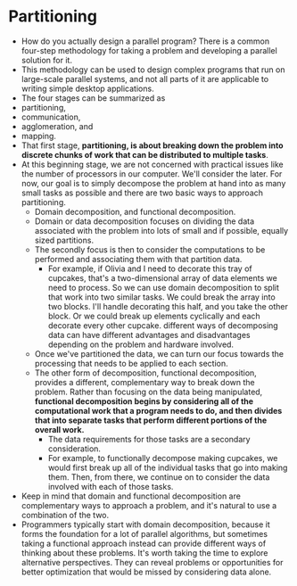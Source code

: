 # Partitioning

- How do you actually design a parallel program?  There is a common four-step methodology for taking a problem and developing a parallel solution for it.
- This methodology can be used to design complex programs that run on large-scale parallel systems, and not all parts of it are applicable to writing simple desktop applications.
-  The four stages can be summarized as
  - partitioning,
  - communication,
  - agglomeration, and
  - mapping.
- That first stage, **partitioning, is about breaking down the problem into discrete chunks of work that can be distributed to multiple tasks**.
- At this beginning stage, we are not concerned with practical issues like the number of processors in our computer. We'll consider the later. For now, our goal is to simply decompose the problem at hand into as many small tasks as possible and there are two basic ways to approach partitioning.
  - Domain decomposition, and functional decomposition.
  - Domain or data decomposition focuses on dividing the data associated with the problem into lots of small and if possible, equally sized partitions.
  - The secondly focus is then to consider the computations to be performed and associating them with that partition data.
    - For example, if Olivia and I need to decorate this tray of cupcakes, that's a two-dimensional array of data elements we need to process. So we can use domain decomposition to split that work into two similar tasks. We could break the array into two blocks. I'll handle decorating this half, and you take the other block. Or we could break up elements cyclically and each decorate every other cupcake.  different ways of decomposing data can have different advantages and disadvantages depending on the problem and hardware involved.
  - Once we've partitioned the data, we can turn our focus towards the processing that needs to be applied to each section.
  - The other form of decomposition, functional decomposition, provides a different, complementary way to break down the problem. Rather than focusing on the data being manipulated, **functional decomposition begins by considering all of the computational work that a program needs to do, and then divides that into separate tasks that perform different portions of the overall work.**
    -  The data requirements for those tasks are a secondary consideration.
    - For example, to functionally decompose making cupcakes, we would first break up all of the individual tasks that go into making them. Then, from there, we continue on to consider the data involved with each of those tasks.
- Keep in mind that domain and functional decomposition are complementary ways to approach a problem, and it's natural to use a combination of the two.
-  Programmers typically start with domain decomposition, because it forms the foundation for a lot of parallel algorithms, but sometimes taking a functional approach instead can provide different ways of thinking about these problems. It's worth taking the time to explore alternative perspectives. They can reveal problems or opportunities for better optimization that would be missed by considering data alone.
